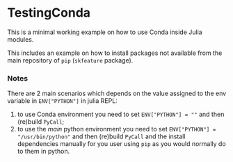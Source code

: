 
# TestingConda

This is a minimal working example on how to use Conda inside Julia modules.

This includes an example on how to install packages not available from the
main repository of `pip` (`skfeature` package).

### Notes

There are 2 main scenarios which depends on the value assigned to the env
variable in `ENV["PYTHON"]` in julia REPL:

1. to use Conda environment you need to set `ENV["PYTHON"] = ""` and then
(re)build `PyCall`;
2. to use the _main_ python environment you need to set
`ENV["PYTHON"] = "/usr/bin/python"` and then (re)build `PyCall` and the install
dependencies manually for you user using `pip` as you would normally do to
them in python.
